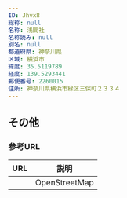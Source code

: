 ```yaml
---
ID: Jhvx8
総称: null
名称: 浅間社
名称読み: null
別名: null
都道府県: 神奈川県
区域: 横浜市
緯度: 35.5119789
経度: 139.5293441
郵便番号: 2260015
住所: 神奈川県横浜市緑区三保町２３３４
---
```


## その他

### 参考URL

| URL | 説明          |
| --- | ------------- |
|     | OpenStreetMap |
